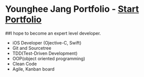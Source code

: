 # Younghee Jang Portfolio - [Start Portfolio](http://github.02log.com)

##I hope to become an expert level developer.

* iOS Developer (Ojective-C, Swift)
* Git and Sourcetree
* TDD(Test-Driven Development)
* OOP(object oriented programming)
* Clean Code
* Agile, Kanban board